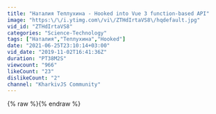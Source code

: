 ```yaml
---
title: "Наталия Теплухина - Hooked into Vue 3 function-based API"
image: "https:\/\/i.ytimg.com\/vi\/ZTHdIrtaVS8\/hqdefault.jpg"
vid_id: "ZTHdIrtaVS8"
categories: "Science-Technology"
tags: ["Наталия","Теплухина","Hooked"]
date: "2021-06-25T23:10:14+03:00"
vid_date: "2019-11-02T16:41:36Z"
duration: "PT38M2S"
viewcount: "966"
likeCount: "23"
dislikeCount: "2"
channel: "KharkivJS Community"
---
```

{% raw %}{% endraw %}
